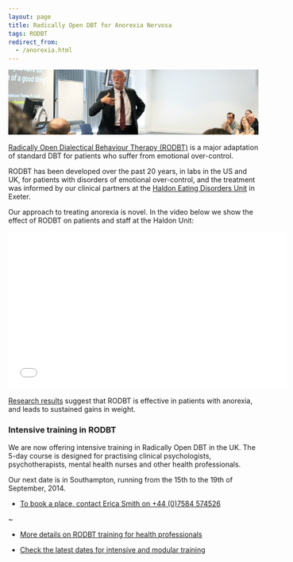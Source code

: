 ```yaml
---
layout: page
title: Radically Open DBT for Anorexia Nervosa
tags: RODBT
redirect_from:
  - /anorexia.html
---
```



![](/images/presentation.png)

[Radically Open Dialectical Behaviour Therapy (RODBT)](/about/) is a major adaptation of standard DBT for patients who suffer from emotional over-control.

RODBT has been developed over the past 20 years, in labs in the US and UK, for patients with disorders of emotional over-control, and the treatment was informed by our clinical partners at the [Haldon Eating Disorders Unit](http://www.devonpartnership.nhs.uk/The-Haldon.474.0.html) in Exeter.

Our approach to treating anorexia is novel. In the video below we show the effect of RODBT on patients and staff at the Haldon Unit:

<center>

<iframe width="560" height="315" src="//www.youtube.com/embed/wyt3Q9fB1tI" frameborder="0" allowfullscreen></iframe>
<br>
</center>


[Research results](http://www.southampton.ac.uk/psychology/research/groups/emotion_and_personality_bio_behavioural_laboratory.page) suggest that RODBT  is effective in patients with anorexia, and leads to sustained gains in weight.


### Intensive training in RODBT

We are now offering intensive training in Radically Open DBT in the UK. The 5-day course is designed for practising clinical psychologists, psychotherapists, mental health nurses and other health professionals.

Our next date is in Southampton, running from the 15th to the 19th of September, 2014.



- [To book a place, contact Erica Smith on +44 (0)7584 574526](/contact/)


~


- [More details on RODBT training for health professionals](/professionals/)

- [Check the latest dates for intensive and modular training](/training/)







